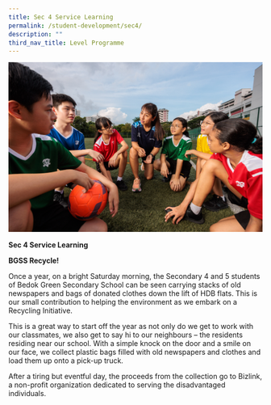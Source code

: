 ```yaml
---
title: Sec 4 Service Learning
permalink: /student-development/sec4/
description: ""
third_nav_title: Level Programme
---
```

![](/images/camps%202023.jpg)

**Sec 4 Service Learning**

**BGSS Recycle!**

Once a year, on a bright Saturday morning, the Secondary 4 and 5 students of Bedok Green Secondary School can be seen carrying stacks of old newspapers and bags of donated clothes down the lift of HDB flats. This is our small contribution to helping the environment as we embark on a Recycling Initiative.

This is a great way to start off the year as not only do we get to work with our classmates, we also get to say hi to our neighbours – the residents residing near our school. With a simple knock on the door and a smile on our face, we collect plastic bags filled with old newspapers and clothes and load them up onto a pick-up truck.

After a tiring but eventful day, the proceeds from the collection go to Bizlink, a non-profit organization dedicated to serving the disadvantaged individuals.